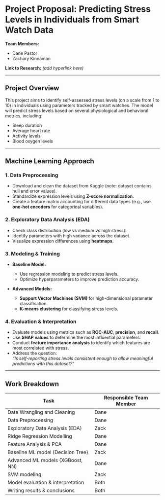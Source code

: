 # Project Proposal: Predicting Stress Levels in Individuals from Smart Watch Data

**Team Members:**  
- Dane Pastor  
- Zachary Kinnaman  

**Link to Research:** _(add hyperlink here)_

---

## Project Overview

This project aims to identify self-assessed stress levels (on a scale from 1 to 10) in individuals using parameters tracked by smart watches. The model will predict stress levels based on several physiological and behavioral metrics, including:

- Sleep duration  
- Average heart rate  
- Activity levels  
- Blood oxygen levels  

---

## Machine Learning Approach

### 1. Data Preprocessing

- Download and clean the dataset from Kaggle (note: dataset contains null and error values).  
- Standardize expression levels using **Z-score normalization**.  
- Create a feature matrix accounting for different data types (e.g., use **one-hot encoders** for categorical variables).  

### 2. Exploratory Data Analysis (EDA)

- Check class distribution (low vs medium vs high stress).  
- Identify parameters with high variance across the dataset.  
- Visualize expression differences using **heatmaps**.  

### 3. Modeling & Training

- **Baseline Model:**  
  - Use regression modeling to predict stress levels.  
  - Optimize hyperparameters to improve prediction accuracy.

- **Advanced Models:**  
  - **Support Vector Machines (SVM)** for high-dimensional parameter classification.  
  - **K-means clustering** for classifying stress levels.

### 4. Evaluation & Interpretation

- Evaluate models using metrics such as **ROC-AUC**, **precision**, and **recall**.  
- Use **SHAP values** to determine the most influential parameters.  
- Conduct **feature importance analysis** to identify which features are most correlated with stress.  
- Address the question:  
  _“Is self-reporting stress levels consistent enough to allow meaningful predictions with this dataset?”_

---

## Work Breakdown

| Task                               | Responsible Team Member |
|------------------------------------|--------------------------|
| Data Wrangling and Cleaning        | Dane                     |
| Data Preprocessing                 | Dane                     |
| Exploratory Data Analysis (EDA)    | Zack                     |
| Ridge Regression Modelling         | Dane                     |
| Feature Analysis & PCA             | Dane                     |
| Baseline ML model (Decision Tree)  | Zack                     |
| Advanced ML models (XGBoost, NN)   | Dane                     |
| SVM modeling                       | Zack                     |
| Model evaluation & interpretation  | Both                     |
| Writing results & conclusions      | Both                     |
